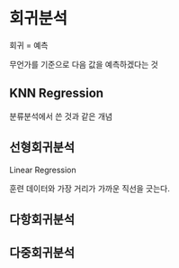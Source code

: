 # 회귀분석

회귀 = 예측

무언가를 기준으로 다음 값을 예측하겠다는 것

## KNN Regression

분류분석에서 쓴 것과 같은 개념



## 선형회귀분석

Linear Regression

훈련 데이터와 가장 거리가 가까운 직선을 긋는다.




## 다항회귀분석

## 다중회귀분석

